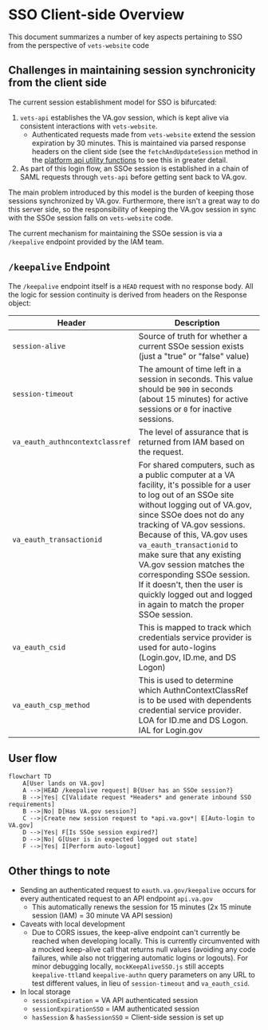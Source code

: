 # SSO Client-side Overview

This document summarizes a number of key aspects pertaining to SSO from the perspective of `vets-website` code

## Challenges in maintaining session synchronicity from the client side

The current session establishment model for SSO is bifurcated:

1. `vets-api` establishes the VA.gov session, which is kept alive via consistent interactions with `vets-website`.
   * Authenticated requests made from `vets-website` extend the session expiration by 30 minutes. This is maintained via parsed response headers on the client side (see the `fetchAndUpdateSession` method in the [platform api utility functions](https://github.com/department-of-veterans-affairs/vets-website/blob/master/src/platform/utilities/api/index.js#L7) to see this in greater detail.
2. As part of this login flow, an SSOe session is established in a chain of SAML requests through `vets-api` before getting sent back to VA.gov.

The main problem introduced by this model is the burden of keeping those sessions synchronized by VA.gov. Furthermore, there isn't a great way to do this server side, so the responsibility of keeping the VA.gov session in sync with the SSOe session falls on `vets-website` code. 

The current mechanism for maintaining the SSOe session is via a `/keepalive` endpoint provided by the IAM team.



## `/keepalive` Endpoint

The `/keepalive` endpoint itself is a `HEAD` request with no response body. All the logic for session continuity is derived from headers on the Response object:

| Header | Description |
| --- | --- |
| `session-alive` | Source of truth for whether a current SSOe session exists (just a "true" or "false" value) |
| `session-timeout` | The amount of time left in a session in seconds. This value should be `900` in seconds (about 15 minutes) for active sessions or `0` for inactive sessions. |
| `va_eauth_authncontextclassref` | The level of assurance that is returned from IAM based on the request. |
| `va_eauth_transactionid` | For shared computers, such as a public computer at a VA facility, it's possible for a user to log out of an SSOe site without logging out of VA.gov, since SSOe does not do any tracking of VA.gov sessions. Because of this, VA.gov uses `va_eauth_transactionid` to make sure that any existing VA.gov session matches the corresponding SSOe session. If it doesn't, then the user is quickly logged out and logged in again to match the proper SSOe session. |
| `va_eauth_csid` | This is mapped to track which credentials service provider is used for auto-logins (Login.gov, ID.me, and DS Logon) |
| `va_eauth_csp_method` | This is used to determine which AuthnContextClassRef is to be used with dependents credential service provider. LOA for ID.me and DS Logon. IAL for Login.gov |

## User flow
```mermaid
flowchart TD
    A[User lands on VA.gov]
    A -->|HEAD /keepalive request| B{User has an SSOe session?}
    B -->|Yes| C[Validate request *Headers* and generate inbound SSO requirements]
    B -->|No| D[Has VA.gov session?]
    C -->|Create new session request to *api.va.gov*| E[Auto-login to VA.gov]
    D -->|Yes| F[Is SSOe session expired?]
    D -->|No| G[User is in expected logged out state]
    F -->|Yes| I[Perform auto-logout]
```

## Other things to note
- Sending an authenticated request to `eauth.va.gov/keepalive` occurs for every authenticated request to an API endpoint `api.va.gov`
  - This automatically renews the session for 15 minutes (2x 15 minute session (IAM) = 30 minute VA API session)
- Caveats with local development
  - Due to CORS issues, the keep-alive endpoint can't currently be reached when developing locally. This is currently circumvented with a mocked keep-alive call that returns null values (avoiding any code failures, while also not triggering automatic logins or logouts). For minor debugging locally, `mockKeepAliveSSO.js`  still accepts `keepalive-ttl`and `keepalive-authn` query parameters on any URL to test different values, in lieu of `session-timeout` and `va_eauth_csid`.
- In local storage
  - `sessionExpiration` = VA API authenticated session
  - `sessionExpirationSSO` = IAM authenticated session
  - `hasSession` & `hasSessionSSO` = Client-side session is set up

